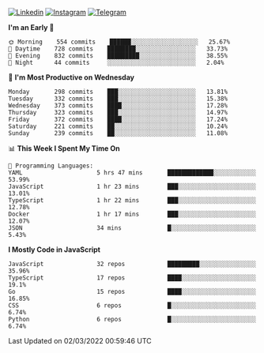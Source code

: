 [![Linkedin](https://img.shields.io/badge/-Archie-blue?style=flat-square&labelColor=gray&logo=Linkedin&logoColor=white&link=https://www.linkedin.com/in/archisdi)](https://www.linkedin.com/in/archisdi)
[![Instagram](https://img.shields.io/badge/-@archisdi-orange?style=flat-square&labelColor=gray&logo=Instagram&logoColor=white&link=https://www.instagram.com/archisdi)](https://www.instagram.com/archisdi)
[![Telegram](https://img.shields.io/badge/-aai-informational?style=flat-square&labelColor=gray&logo=telegram&logoColor=white&link=https://t.me/archisdi)](https://t.me/archisdi)

<!--START_SECTION:waka-->
**I'm an Early 🐤** 

```text
🌞 Morning    554 commits    ██████░░░░░░░░░░░░░░░░░░░   25.67% 
🌆 Daytime    728 commits    ████████░░░░░░░░░░░░░░░░░   33.73% 
🌃 Evening    832 commits    █████████░░░░░░░░░░░░░░░░   38.55% 
🌙 Night      44 commits     ░░░░░░░░░░░░░░░░░░░░░░░░░   2.04%

```
📅 **I'm Most Productive on Wednesday** 

```text
Monday       298 commits    ███░░░░░░░░░░░░░░░░░░░░░░   13.81% 
Tuesday      332 commits    ███░░░░░░░░░░░░░░░░░░░░░░   15.38% 
Wednesday    373 commits    ████░░░░░░░░░░░░░░░░░░░░░   17.28% 
Thursday     323 commits    ███░░░░░░░░░░░░░░░░░░░░░░   14.97% 
Friday       372 commits    ████░░░░░░░░░░░░░░░░░░░░░   17.24% 
Saturday     221 commits    ██░░░░░░░░░░░░░░░░░░░░░░░   10.24% 
Sunday       239 commits    ██░░░░░░░░░░░░░░░░░░░░░░░   11.08%

```


📊 **This Week I Spent My Time On** 

```text
💬 Programming Languages: 
YAML                     5 hrs 47 mins       █████████████░░░░░░░░░░░░   53.99% 
JavaScript               1 hr 23 mins        ███░░░░░░░░░░░░░░░░░░░░░░   13.01% 
TypeScript               1 hr 22 mins        ███░░░░░░░░░░░░░░░░░░░░░░   12.78% 
Docker                   1 hr 17 mins        ███░░░░░░░░░░░░░░░░░░░░░░   12.07% 
JSON                     34 mins             █░░░░░░░░░░░░░░░░░░░░░░░░   5.43%

```

**I Mostly Code in JavaScript** 

```text
JavaScript               32 repos            █████████░░░░░░░░░░░░░░░░   35.96% 
TypeScript               17 repos            ████░░░░░░░░░░░░░░░░░░░░░   19.1% 
Go                       15 repos            ████░░░░░░░░░░░░░░░░░░░░░   16.85% 
CSS                      6 repos             █░░░░░░░░░░░░░░░░░░░░░░░░   6.74% 
Python                   6 repos             █░░░░░░░░░░░░░░░░░░░░░░░░   6.74%

```



 Last Updated on 02/03/2022 00:59:46 UTC
<!--END_SECTION:waka-->